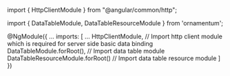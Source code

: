 import { HttpClientModule } from "@angular/common/http";

import { DataTableModule, DataTableResourceModule } from 'ornamentum';

@NgModule({
 ...
 imports: [
    ...
    HttpClientModule, // Import http client module which is required for server side basic data binding
    DataTableModule.forRoot(), // Import data table module
    DataTableResourceModule.forRoot() // Import data table resource module
  ]
})
